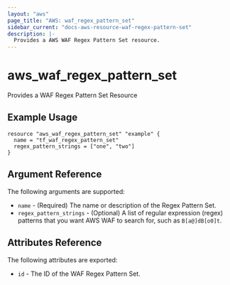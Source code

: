 ```yaml
---
layout: "aws"
page_title: "AWS: waf_regex_pattern_set"
sidebar_current: "docs-aws-resource-waf-regex-pattern-set"
description: |-
  Provides a AWS WAF Regex Pattern Set resource.
---
```


# aws_waf_regex_pattern_set

Provides a WAF Regex Pattern Set Resource

## Example Usage

```hcl
resource "aws_waf_regex_pattern_set" "example" {
  name = "tf_waf_regex_pattern_set"
  regex_pattern_strings = ["one", "two"]
}
```

## Argument Reference

The following arguments are supported:

* `name` - (Required) The name or description of the Regex Pattern Set.
* `regex_pattern_strings` - (Optional) A list of regular expression (regex) patterns that you want AWS WAF to search for, such as `B[a@]dB[o0]t`.

## Attributes Reference

The following attributes are exported:

* `id` - The ID of the WAF Regex Pattern Set.
